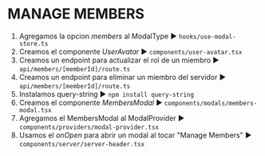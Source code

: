 # MANAGE MEMBERS
1. Agregamos la opcion *members* al ModalType ► `hooks/use-modal-store.ts`
2. Creamos el componente *UserAvatar* ► `components/user-avatar.tsx`
3. Creamos un endpoint para actualizar el rol de un miembro ► `api/members/[memberId]/route.ts`
4. Creamos un endpoint para eliminar un miembro del servidor ► `api/members/[memberId]/route.ts`
5. Instalamos query-string ► `npm install query-string`
6. Creamos el componente *MembersModal* ► `components/modals/members-modal.tsx`
7. Agregamos el MembersModal al ModalProvider ► `components/providers/modal-provider.tsx`
8. Usamos el *onOpen* para abrir un modal al tocar "Manage Members" ► `components/server/server-header.tsx`